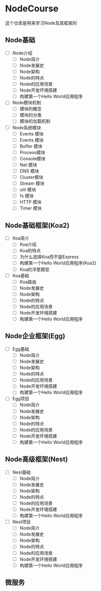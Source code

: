 # NodeCourse

这个仓库是用来学习Node及其框架的

## Node基础

* [ ] Node介绍
  * [ ] Node简介
  * [ ] Node发展史
  * [ ] Node架构
  * [ ] Node的特点
  * [ ] Node的应用场景
  * [ ] Node开发环境搭建
  * [ ] 构建第一个Hello World应用程序

* [ ] Node模块机制
  * [ ] 模块的概念
  * [ ] 模块的分类
  * [ ] 模块的加载机制

* [ ] Node系统模块
  * [ ] Events 模块
  * [ ] Events 模块
  * [ ] Buffer 模块
  * [ ] Process模块
  * [ ] Console模块
  * [ ] Net    模块
  * [ ] DNS    模块
  * [ ] Cluster模块
  * [ ] Stream 模块
  * [ ] util   模块
  * [ ] fs     模块
  * [ ] HTTP   模块
  * [ ] Timer  模块

## Node基础框架(Koa2)

* [ ] Koa简介
  * [ ] Koa介绍
  * [ ] Koa的特点
  * [ ] 为什么选择Koa而不是Express
  * [ ] 构建第一个Hello World应用程序(Koa2)
  * [ ] Koa的洋葱模型

* [ ] Koa基础
  * [ ] Koa路由
  * [ ] Node发展史
  * [ ] Node架构
  * [ ] Node的特点
  * [ ] Node的应用场景
  * [ ] Node开发环境搭建
  * [ ] 构建第一个Hello World应用程序

## Node企业框架(Egg)

* [ ] Egg基础
  * [ ] Node简介
  * [ ] Node发展史
  * [ ] Node架构
  * [ ] Node的特点
  * [ ] Node的应用场景
  * [ ] Node开发环境搭建
  * [ ] 构建第一个Hello World应用程序

* [ ] Egg项目
  * [ ] Node简介
  * [ ] Node发展史
  * [ ] Node架构
  * [ ] Node的特点
  * [ ] Node的应用场景
  * [ ] Node开发环境搭建
  * [ ] 构建第一个Hello World应用程序

## Node高级框架(Nest)

* [ ] Nest基础
  * [ ] Node简介
  * [ ] Node发展史
  * [ ] Node架构
  * [ ] Node的特点
  * [ ] Node的应用场景
  * [ ] Node开发环境搭建
  * [ ] 构建第一个Hello World应用程序

* [ ] Nest项目
  * [ ] Node简介
  * [ ] Node发展史
  * [ ] Node架构
  * [ ] Node的特点
  * [ ] Node的应用场景
  * [ ] Node开发环境搭建
  * [ ] 构建第一个Hello World应用程序

## 微服务
